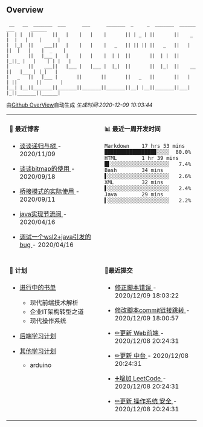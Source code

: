 
## Overview

```
 __   __  _______  ___      ___      _______  _     _  _______  ______    ___      ______  
|  | |  ||       ||   |    |   |    |       || | _ | ||       ||    _ |  |   |    |      | 
|  |_|  ||    ___||   |    |   |    |   _   || || || ||   _   ||   | ||  |   |    |  _    |
|       ||   |___ |   |    |   |    |  | |  ||       ||  | |  ||   |_||_ |   |    | | |   |
|       ||    ___||   |___ |   |___ |  |_|  ||       ||  |_|  ||    __  ||   |___ | |_|   |
|   _   ||   |___ |       ||       ||       ||   _   ||       ||   |  | ||       ||       |
|__| |__||_______||_______||_______||_______||__| |__||_______||___|  |_||_______||______|                        
```

由[Github OverView](https://github.com/0xcaffebabe/0xcaffebabe)自动生成 _生成时间:2020-12-09 10:03:44_

<table>

<tr>
<td valign="top" width="50%">

#### 📖 最近博客


* <a href="https://ismy.wang/%E7%AE%97%E6%B3%95/2020/11/09/%E8%B0%88%E8%B0%88%E9%80%92%E5%BD%92%E4%B8%8E%E6%A0%91.html" target="_blank"> 谈谈递归与树 </a> - 2020/11/09 

    
* <a href="https://ismy.wang/%E7%AE%97%E6%B3%95/2020/09/18/%E8%B0%88%E8%B0%88bitmap%E7%9A%84%E4%BD%BF%E7%94%A8.html" target="_blank"> 谈谈bitmap的使用 </a> - 2020/09/18 

    
* <a href="https://ismy.wang/%E8%AE%BE%E8%AE%A1%E6%A8%A1%E5%BC%8F/2020/09/11/%E6%A1%A5%E6%8E%A5%E6%A8%A1%E5%BC%8F%E7%9A%84%E5%AE%9E%E9%99%85%E4%BD%BF%E7%94%A8.html" target="_blank"> 桥接模式的实际使用 </a> - 2020/09/11 

    
* <a href="https://ismy.wang/java/2020/04/16/JAVA%E5%AE%9E%E7%8E%B0%E8%8A%82%E6%B5%81%E9%98%80.html" target="_blank"> java实现节流阀 </a> - 2020/04/16 

    
* <a href="https://ismy.wang/%E6%97%A5%E5%B8%B8/2020/04/16/%E8%B0%83%E8%AF%95%E4%B8%80%E4%B8%AAwsl2+java%E5%BC%95%E5%8F%91%E7%9A%84bug.html" target="_blank"> 调试一个wsl2+java引发的bug </a> - 2020/04/16 

        

</td>

<td valign="top" width="50%">

#### 📊 最近一周开发时间

```
Markdown    17 hrs 53 mins ████████████████▊░░░░  80.0%
HTML        1 hr 39 mins   █▌░░░░░░░░░░░░░░░░░░░   7.4%
Bash        34 mins        ▌░░░░░░░░░░░░░░░░░░░░   2.6%
XML         32 mins        ▌░░░░░░░░░░░░░░░░░░░░   2.4%
Java        29 mins        ▍░░░░░░░░░░░░░░░░░░░░   2.2%
```

</td>

</tr>

<tr>

<td valign="top" width="50%">

#### 📝 计划

- [进行中的书单](https://github.com/users/0xcaffebabe/projects/4)
  - 现代前端技术解析
  - 企业IT架构转型之道
  - 现代操作系统


- [后端学习计划](https://github.com/users/0xcaffebabe/projects/1)


- [其他学习计划](https://github.com/users/0xcaffebabe/projects/3)
  - arduino


<td>

#### 🌴最近提交


  * <a href="https://github.com/0xcaffebabe/0xcaffebabe/0xcaffebabe/commit/43917e1d6e474f97c7c7d2600d7ca6c39543bf8c" target="_blank"> 修正脚本错误 </a> - 2020/12/09 18:03:22 

    
  * <a href="https://github.com/0xcaffebabe/0xcaffebabe/0xcaffebabe/commit/ae0487aec92c1324cb6117c62fcfad6e0f7c23e7" target="_blank"> 修改脚本commit链接跳转 </a> - 2020/12/09 18:00:57 

    
  * <a href="https://github.com/0xcaffebabe/0xcaffebabe/note/commit/0b4255a1ecd318e251ee9411a4a23bc04b0cc0aa" target="_blank"> ✏更新 Web前端 </a> - 2020/12/08 20:24:31 

    
  * <a href="https://github.com/0xcaffebabe/0xcaffebabe/note/commit/61ad25e4a90f130ab6ee39a0acfbd879f1ea4093" target="_blank"> ✏更新 中台 </a> - 2020/12/08 20:24:31 

    
  * <a href="https://github.com/0xcaffebabe/0xcaffebabe/note/commit/9ec57b27763bb9a08d95d8e433f400493aac6d74" target="_blank"> ➕增加 LeetCode </a> - 2020/12/08 20:24:31 

    
  * <a href="https://github.com/0xcaffebabe/0xcaffebabe/note/commit/7bc01029fdb7ef2de98fa19f7de37a8c542cbfe1" target="_blank"> ✏更新 操作系统 安全 </a> - 2020/12/08 20:24:31 

    

</td>

</tr>

</table>
